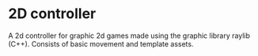 # 2D controller 

A 2d controller for graphic 2d games made using the graphic library raylib (C++).
Consists of basic movement and template assets.
